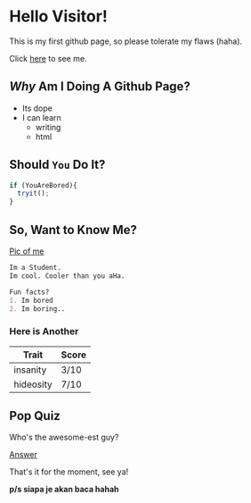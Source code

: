 # Hello Visitor!

This is my first github page, so please tolerate my flaws (haha).

Click [here](https://www.youtube.com/watch?v=dQw4w9WgXcQ) to see me.

## *Why* Am I Doing A Github Page?

- Its dope
- I can learn
  - writing
  - html

## Should `You` Do It?

```javascript
if (YouAreBored){
  tryit();
}
```

## So, Want to Know Me?

[Pic of me](https://upload.wikimedia.org/wikipedia/commons/thumb/0/08/South_Shetland-2016-Deception_Island%E2%80%93Chinstrap_penguin_%28Pygoscelis_antarctica%29_04.jpg/800px-South_Shetland-2016-Deception_Island%E2%80%93Chinstrap_penguin_%28Pygoscelis_antarctica%29_04.jpg)

```markdown
Im a Student.
Im cool. Cooler than you aHa.

Fun facts?
1. Im bored
2. Im boring..

```
### Here is Another

Trait | Score
------|------
insanity | 3/10
hideosity | 7/10

## Pop Quiz

Who's the awesome-est guy?

[Answer](https://image.freepik.com/free-photo/smiling-handsome-business-man-pointing-you_1262-5655.jpg)

That's it for the moment, see ya!

**p/s siapa je akan baca hahah**
